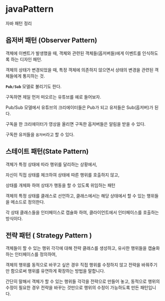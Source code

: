 # javaPattern
자바 패턴 정리


## 옵저버 패턴 (Observer Pattern)

객체에 이벤트가 발생했을 때, 객체와 관련된 객체들(옵저버들)에게 이벤트를 인식하도록 하는 디자인 패턴.

객체의 상태가 변경되었을 때, 특정 객체에 의존하지 않으면서 상태의 변경을 관련된 객체들에게 통지하는 것.

**`Pub/Sub`** 모델로 불리기도 한다.



구독하면 제일 먼저 떠오르는 유튜브를 예로 들어보자.

Pub/Sub 모델에서 유튜브의 크리에이터들은 Pub가 되고 유저들은 Sub(옵저버)가 된다.

구독을 한 크리에이터가 영상을 올리면 구독한 옵저버들은 알림을 받을 수 있다.

구독한 유저들을 `옵저버`라고 할 수 있다.




## 스테이트 패턴(State Pattern)

객체가 특정 상태에 따라 행위를 달리하는 상황에서, 

자신이 직접 상태를 체크하여 상태에 따른 행위를 호출하지 않고,

상태를 개체화 하여 상태가 행동을 할 수 있도록 위임하는 패턴



객체의 특정 상태를 클래스로 선언하고, 클래스에서는 해당 상태에서 할 수 있는 행위들을 메소드로 정의한다.

각 상태 클래스들을 인터페이스로 캡슐화 하여, 클라이언트에서 인터페이스를 호출하는 방식이다.



## **전략 패턴 ( Strategy Pattern )**

객체들이 할 수 있는 행위 각각에 대해 전략 클래스를 생성하고, 유사한 행위들을 캡슐화 하는 인터페이스를 정의하여,

객체의 행위를 동적으로 바꾸고 싶은 경우 직접 행위를 수정하지 않고 전략을 바꿔주기만 함으로써 행위를 유연하게 확장하는 방법을 말합니다.



간단히 말해서 객체가 할 수 있는 행위들 각각을 전략으로 만들어 놓고, 동적으로 행위의 수정이 필요한 경우 전략을 바꾸는 것만으로 행위의 수정이 가능하도록 만든 패턴입니다.
